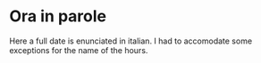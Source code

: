 # Ora in parole

Here a full date is enunciated in italian. I had to accomodate some exceptions for the name of the hours.
